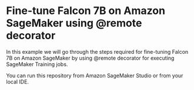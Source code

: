 # Fine-tune Falcon 7B on Amazon SageMaker using @remote decorator

In this example we will go through the steps required for fine-tuning Falcon 7B on Amazon SageMaker by using @remote decorator for executing SageMaker Training jobs.

You can run this repository from Amazon SageMaker Studio or from your local IDE.